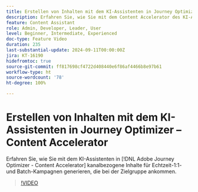 ```yaml
---
title: Erstellen von Inhalten mit dem KI-Assistenten in Journey Optimizer – Content Accelerator
description: Erfahren Sie, wie Sie mit dem Content Accelerator des KI-Assistenten in Journey Optimizer kanalbezogene Inhalte für Echtzeit-1:1- und Batch-Kampagnen generieren, die bei der Zielgruppe ankommen.
feature: Content Assistant
role: Admin, Developer, Leader, User
level: Beginner, Intermediate, Experienced
doc-type: Feature Video
duration: 235
last-substantial-update: 2024-09-11T00:00:00Z
jira: KT-16190
hidefromtoc: true
source-git-commit: ff817698cf4722d408440e6f86af4466b8e97b61
workflow-type: ht
source-wordcount: '78'
ht-degree: 100%

---
```



# Erstellen von Inhalten mit dem KI-Assistenten in Journey Optimizer – Content Accelerator

Erfahren Sie, wie Sie mit dem KI-Assistenten in [!DNL Adobe Journey Optimizer - Content Accelerator] kanalbezogene Inhalte für Echtzeit-1:1- und Batch-Kampagnen generieren, die bei der Zielgruppe ankommen.

>[!VIDEO](https://video.tv.adobe.com/v/3433552/?learn=on)

